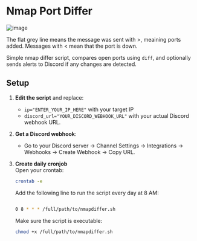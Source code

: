 # Nmap Port Differ
![image](https://github.com/user-attachments/assets/1f7668cf-f22b-4e5d-affc-ee5d99ee3684)

The flat grey line means the message was sent with >, meaining ports added. Messages with < mean that the port is down. 

Simple nmap differ script, compares open ports using `diff`, and optionally sends alerts to Discord if any changes are detected.

## Setup

1. **Edit the script** and replace:
   - `ip="ENTER_YOUR_IP_HERE"` with your target IP
   - `discord_url="YOUR_DISCORD_WEBHOOK_URL"` with your actual Discord webhook URL.

2. **Get a Discord webhook**:
   - Go to your Discord server → Channel Settings → Integrations → Webhooks → Create Webhook → Copy URL.

3. **Create daily cronjob**  
   Open your crontab:
   ```bash
   crontab -e
   ```
   Add the following line to run the script every day at 8 AM:
   ```bash
   
   0 8 * * * /full/path/to/nmapdiffer.sh
   ```
   Make sure the script is executable:
   ```bash
   chmod +x /full/path/to/nmapdiffer.sh
   ```

